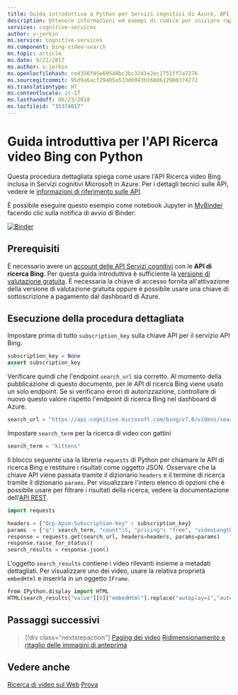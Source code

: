 ```yaml
---
title: Guida introduttiva a Python per Servizi cognitivi di Azure, API Ricerca video Bing | Microsoft Docs
description: Ottenere informazioni ed esempi di codice per iniziare rapidamente a usare l'API Ricerca video Bing in Servizi cognitivi Microsoft in Azure.
services: cognitive-services
author: v-jerkin
ms.service: cognitive-services
ms.component: bing-video-search
ms.topic: article
ms.date: 9/21/2017
ms.author: v-jerkin
ms.openlocfilehash: ce4356f05e69540bc3bc3241e2ec1751ff7a7276
ms.sourcegitcommit: 95d9a6acf29405a533db943b1688612980374272
ms.translationtype: HT
ms.contentlocale: it-IT
ms.lasthandoff: 06/23/2018
ms.locfileid: "35374017"
---
```

# <a name="quickstart-for-bing-video-search-api-with-python"></a>Guida introduttiva per l'API Ricerca video Bing con Python

Questa procedura dettagliata spiega come usare l'API Ricerca video Bing inclusa in Servizi cognitivi Microsoft in Azure. Per i dettagli tecnici sulle API, vedere le [informazioni di riferimento sulle API](https://docs.microsoft.com/rest/api/cognitiveservices/bing-video-api-v7-reference).

È possibile eseguire questo esempio come notebook Jupyter in [MyBinder](https://mybinder.org) facendo clic sulla notifica di avvio di Binder: 

[![Binder](https://mybinder.org/badge.svg)](https://mybinder.org/v2/gh/Microsoft/cognitive-services-notebooks/master?filepath=BingVideoSearchAPI.ipynb)


## <a name="prerequisites"></a>Prerequisiti
È necessario avere un [account delle API Servizi cognitivi](https://docs.microsoft.com/azure/cognitive-services/cognitive-services-apis-create-account) con le **API di ricerca Bing**. Per questa guida introduttiva è sufficiente la [versione di valutazione gratuita](https://azure.microsoft.com/try/cognitive-services/?api=bing-web-search-api). È necessaria la chiave di accesso fornita all'attivazione della versione di valutazione gratuita oppure è possibile usare una chiave di sottoscrizione a pagamento dal dashboard di Azure.

## <a name="running-the-walkthrough"></a>Esecuzione della procedura dettagliata

Impostare prima di tutto `subscription_key` sulla chiave API per il servizio API Bing.


```python
subscription_key = None
assert subscription_key
```

Verificare quindi che l'endpoint `search_url` sia corretto. Al momento della pubblicazione di questo documento, per le API di ricerca Bing viene usato un solo endpoint. Se si verificano errori di autorizzazione, controllare di nuovo questo valore rispetto l'endpoint di ricerca Bing nel dashboard di Azure.


```python
search_url = "https://api.cognitive.microsoft.com/bing/v7.0/videos/search"
```

Impostare `search_term` per la ricerca di video con gattini


```python
search_term = "kittens"
```

Il blocco seguente usa la libreria `requests` di Python per chiamare le API di ricerca Bing e restituire i risultati come oggetto JSON. Osservare che la chiave API viene passata tramite il dizionario `headers` e il termine di ricerca tramite il dizionario `params`. Per visualizzare l'intero elenco di opzioni che è possibile usare per filtrare i risultati della ricerca, vedere la documentazione dell'[API REST](https://docs.microsoft.com/rest/api/cognitiveservices/bing-video-api-v7-reference).


```python
import requests

headers = {"Ocp-Apim-Subscription-Key" : subscription_key}
params  = {"q": search_term, "count":5, "pricing": "free", "videoLength":"short"}
response = requests.get(search_url, headers=headers, params=params)
response.raise_for_status()
search_results = response.json()
```

L'oggetto `search_results` contiene i video rilevanti insieme a metadati dettagliati. Per visualizzare uno dei video, usare la relativa proprietà `embedHtml` e inserirla in un oggetto `IFrame`.


```python
from IPython.display import HTML
HTML(search_results["value"][0]["embedHtml"].replace("autoplay=1","autoplay=0"))
```

## <a name="next-steps"></a>Passaggi successivi

> [!div class="nextstepaction"]
> [Paging dei video](paging-videos.md)
> [Ridimensionamento e ritaglio delle immagini di anteprima](resize-and-crop-thumbnails.md)

## <a name="see-also"></a>Vedere anche  

 [Ricerca di video sul Web](search-the-web.md) [Prova](https://azure.microsoft.com/services/cognitive-services/bing-video-search-api/)

